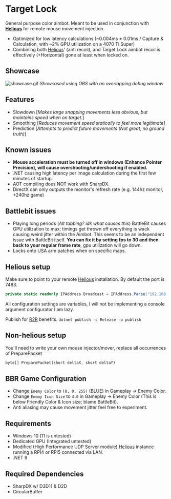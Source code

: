 ﻿# Target Lock
General purpose color aimbot. Meant to be used in conjunction with [**Helious**](https://github.com/StrateimTech/Helious) for remote mouse movement injection.

* Optimized for low latency calculations (~0.004ms ± 0.01ms / Capture & Calculation, with ~2% GPU utilization on a 4070 Ti Super)
* Combining both [Helious](https://github.com/StrateimTech/Helious)' (anti recoil), and Target Lock aimbot recoil is effectively (+Horizontal) gone at least when locked on.

## Showcase
![showcase.gif](showcase.gif)
_Showcased using OBS with an overlapping debug window_

## Features
* Slowdown [_Makes large snapping movements less obvious, but maintains speed when on target._]
* Smoothing [_Reduces movement speed statically to feel more legitimate_]
* Prediction [_Attempts to predict future movements (Not great, no ground truth)_]

## Known issues
* **Mouse acceleration must be turned off in windows (Enhance Pointer Precision), will cause overshooting/undershooting if enabled.**
* .NET causing high latency per image calculation during the first few minutes of startup.
* AOT compiling does NOT work with SharpDX.
* DirectX can only outputs the monitor's refresh rate (e.g. 144hz monitor, +240hz game)

## Battlebit issues
* Playing long periods (_Alt tabbing? idk what causes this_) BattleBit causes GPU utilization to max; timings get thrown off everything is wack causing weird jitter within the Aimbot. This seems to be an independent issue with BattleBit itself. **You can fix it by setting fps to 30 and then back to your regular frame rate**, gpu utilization will go down.
* Locks onto USA arm patches when on specific maps.

## Helious setup
Make sure to point to your remote [Helious](https://github.com/StrateimTech/Helious) installation.
By default the port is 7483.
```c#
private static readonly IPAddress Broadcast = IPAddress.Parse("192.168.0.190");
```
All configuration settings are variables, I will not be implementing a console argument configurator I am lazy.

Publish for [R2R](https://learn.microsoft.com/en-us/dotnet/core/deploying/ready-to-run) benefits.
``
dotnet publish -c Release -o publish
``

## Non-helious setup
You'll need to write your own mouse injector/mover, replace all occurrences of PreparePacket
```rust
byte[] PreparePacket(short deltaX, short deltaY)
```

## BBR Game Configuration
* Change ``Enemy Color`` to ``(0, 0, 255)`` (BLUE) in Gameplay -> Enemy Color.
* Change ``Enemy Icon Size`` to ``4.0`` in Gameplay -> Enemy Color (This is below Friendly Color & Icon size; blame BattleBit).
* Anti aliasing may cause movement jitter feel free to experiment.

## Requirements
* Windows 10 (11 is untested)
* Dedicated GPU (Integrated untested)
* Modified (High Performance UDP Server module) [Helious](https://github.com/StrateimTech/Helious) instance running a RPI4 or RPI5 connected via LAN.
* .NET 9

## Required Dependencies
* SharpDX w/ D3D11 & D2D
* CircularBuffer